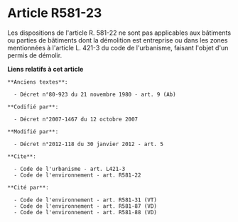 # Article R581-23

Les dispositions de l'article R. 581-22 ne sont pas applicables aux bâtiments ou parties de bâtiments dont la démolition est
entreprise ou dans les zones mentionnées à l'article L. 421-3 du code de l'urbanisme, faisant l'objet d'un permis de démolir.

**Liens relatifs à cet article**

	**Anciens textes**:

	  - Décret n°80-923 du 21 novembre 1980 - art. 9 (Ab)

	**Codifié par**:

	  - Décret n°2007-1467 du 12 octobre 2007

	**Modifié par**:

	  - Décret n°2012-118 du 30 janvier 2012 - art. 5

	**Cite**:

	  - Code de l'urbanisme - art. L421-3
	  - Code de l'environnement - art. R581-22

	**Cité par**:

	  - Code de l'environnement - art. R581-31 (VT)
	  - Code de l'environnement - art. R581-87 (VD)
	  - Code de l'environnement - art. R581-88 (VD)
